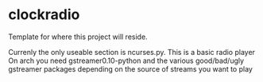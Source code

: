 clockradio
==========
Template for where this project will reside.

Currenly the only useable section is ncurses.py. This is a basic radio player
On arch you need gstreamer0.10-python and the various good/bad/ugly gstreamer packages depending on the source of streams you want to play 

